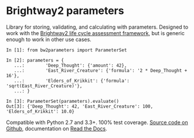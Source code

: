 # Brightway2 parameters

Library for storing, validating, and calculating with parameters. Designed to work with the [Brightway2 life cycle assessment framework](https://brightwaylca.org), but is generic enough to work in other use cases.

    In [1]: from bw2parameters import ParameterSet

    In [2]: parameters = {
       ...:        'Deep_Thought': {'amount': 42},
       ...:        'East_River_Creature': {'formula': '2 * Deep_Thought + 16'},
       ...:        'Elders_of_Krikkit': {'formula': 'sqrt(East_River_Creature)'},
       ...: }

    In [3]: ParameterSet(parameters).evaluate()
    Out[3]: {'Deep_Thought': 42, 'East_River_Creature': 100, 'Elders_of_Krikkit': 10.0}

Compatible with Python 2.7 and 3.3+. 100% test coverage. [Source code on Github](https://github.com/brightway-lca/brightway2-parameters), documentation on [Read the Docs](https://brightway2-parameters.readthedocs.io/).
